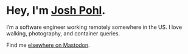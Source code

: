 # Hey, I'm [Josh Pohl](https://www.lightpohl.me).

I’m a software engineer working remotely somewhere in the US. I love walking, photography, and container queries.

Find me [elsewhere on Mastodon](https://mastodon.social/@lightpohl).
